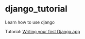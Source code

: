 # django_tutorial
Learn how to use django

Tutorial: [Writing your first Django app](https://docs.djangoproject.com/en/4.1/contents/)